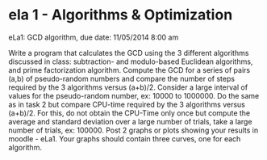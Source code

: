 ela 1 - Algorithms & Optimization
=======

eLa1: GCD algorithm, due date: 11/05/2014 8:00 am

Write a program that calculates the GCD using the 3 different algorithms discussed in class: subtraction- and modulo-based Euclidean algorithms, and prime factorization algorithm.
Compute the GCD for a series of pairs (a,b) of pseudo-random numbers and compare the number of steps required by the 3 algorithms versus (a+b)/2. Consider a large interval of values for the pseudo-random number, ex: 10000 to 1000000.
Do the same as in task 2 but compare CPU-time required by the 3 algorithms versus (a+b)/2. For this, do not obtain the CPU-Time only once but compute the average and standard deviation over a large number of trials, take a large number of trials, ex: 100000.
Post 2 graphs or plots showing your results in moodle - eLa1. Your graphs should contain three curves, one for each algorithm.
